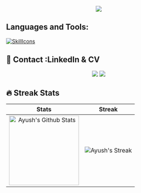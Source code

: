 <!-- **ayushchaware08/ayushchaware08** is a ✨ _special_ ✨ repository because its `README.md` (this file) appears on your GitHub profile.-->

<!-- Header -->
<p align="center">
  <img src="https://capsule-render.vercel.app/api?text=Hey!%20That's%20me%20Ayush%20😉&animation=fadeIn&type=waving&color=gradient&height=160&section=header"/>
</p>

## Languages and Tools:

[![SkillIcons](https://skillicons.dev/icons?i=html,css,c,cpp,python,github,vscode,anaconda,replit)](https://skillicons.dev)<br/>

## 📣 Contact :LinkedIn & CV

<p align="center">
  <a href="https://www.linkedin.com/in/ayush-sanjay-chaware-50888a222/"><img src="https://img.shields.io/badge/linkedin-0077B5.svg?style=for-the-badge&logo=linkedin&logoColor=white"/></a>
  <a href="https://twitter.com/ayushchaware8"><img src="https://img.shields.io/badge/twitter-1DA1F2.svg?style=for-the-badge&logo=twitter&logoColor=white"/></a>

## 🔥 Streak Stats

| Stats    | Streak    |
| :---: | :---: |
|<a href="https://github.com/ayushchaware08"><img alt="Ayush's Github Stats" src="https://github-readme-stats.vercel.app/api?username=ayushchaware08&show_icons=true&count_private=true&title_color=f69673&icon_color=1b93c9&show_owner=true" height="190px"/></a>|<img src="https://github-readme-streak-stats.herokuapp.com/?user=ayushchaware08&title_color=f69673&icon_color=1b93c9&show_owner=true" alt="Ayush's Streak"/>|


<!--

Here are some ideas to get you started:

- 🔭 I’m currently working on ...
- 🌱 I’m currently learning ...
- 👯 I’m looking to collaborate on ...
- 🤔 I’m looking for help with ...
- 💬 Ask me about ...
- 📫 How to reach me: ...
- 😄 Pronouns: ...
- ⚡ Fun fact: ...
-->
